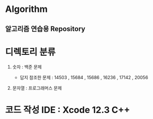 Algorithm
=========

알고리즘 연습용 Repository
----------------------

# 디렉토리 분류

  1. 숫자 : 백준 문제
  
      * 답지 참조한 문제 : 14503 , 15684 , 15686 , 16236 , 17142 , 20056
  
  2. 문자열 : 프로그래머스 문제
  
# 코드 작성 IDE : Xcode 12.3 C++
